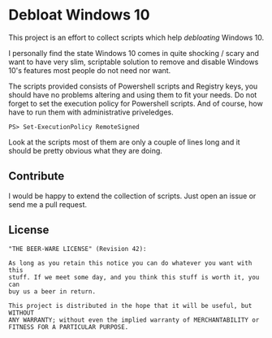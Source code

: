 # Debloat Windows 10

This project is an effort to collect scripts which help *debloating* Windows
10.

I personally find the state Windows 10 comes in quite shocking / scary and want
to have very slim, scriptable solution to remove and disable Windows 10's
features most people do not need nor want.

The scripts provided consists of Powershell scripts and Registry keys, you
should have no problems altering and using them to fit your needs. Do not
forget to set the execution policy for Powershell scripts. And of course, how
have to run them with administrative priveledges.

    PS> Set-ExecutionPolicy RemoteSigned

Look at the scripts most of them are only a couple of lines long and it should
be pretty obvious what they are doing.

## Contribute

I would be happy to extend the collection of scripts. Just open an issue or
send me a pull request.

## License

    "THE BEER-WARE LICENSE" (Revision 42):

    As long as you retain this notice you can do whatever you want with this
    stuff. If we meet some day, and you think this stuff is worth it, you can
    buy us a beer in return.

    This project is distributed in the hope that it will be useful, but WITHOUT
    ANY WARRANTY; without even the implied warranty of MERCHANTABILITY or
    FITNESS FOR A PARTICULAR PURPOSE.
